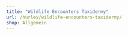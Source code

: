 ```yaml
---
title: "Wildlife Encounters Taxidermy"
url: /hurley/wildlife-encounters-taxidermy/
shop: Allgemein
---
```

